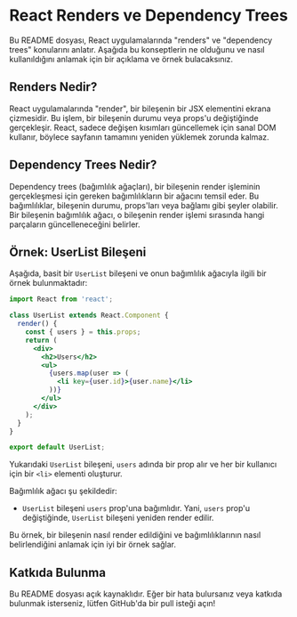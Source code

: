# React Renders ve Dependency Trees

Bu README dosyası, React uygulamalarında "renders" ve "dependency trees" konularını anlatır. Aşağıda bu konseptlerin ne olduğunu ve nasıl kullanıldığını anlamak için bir açıklama ve örnek bulacaksınız.

## Renders Nedir?

React uygulamalarında "render", bir bileşenin bir JSX elementini ekrana çizmesidir. Bu işlem, bir bileşenin durumu veya props'u değiştiğinde gerçekleşir. React, sadece değişen kısımları güncellemek için sanal DOM kullanır, böylece sayfanın tamamını yeniden yüklemek zorunda kalmaz.

## Dependency Trees Nedir?

Dependency trees (bağımlılık ağaçları), bir bileşenin render işleminin gerçekleşmesi için gereken bağımlılıkların bir ağacını temsil eder. Bu bağımlılıklar, bileşenin durumu, props'ları veya bağlamı gibi şeyler olabilir. Bir bileşenin bağımlılık ağacı, o bileşenin render işlemi sırasında hangi parçaların güncelleneceğini belirler.

## Örnek: UserList Bileşeni

Aşağıda, basit bir `UserList` bileşeni ve onun bağımlılık ağacıyla ilgili bir örnek bulunmaktadır:

```jsx
import React from 'react';

class UserList extends React.Component {
  render() {
    const { users } = this.props;
    return (
      <div>
        <h2>Users</h2>
        <ul>
          {users.map(user => (
            <li key={user.id}>{user.name}</li>
          ))}
        </ul>
      </div>
    );
  }
}

export default UserList;
```

Yukarıdaki `UserList` bileşeni, `users` adında bir prop alır ve her bir kullanıcı için bir `<li>` elementi oluşturur.

Bağımlılık ağacı şu şekildedir:
- `UserList` bileşeni `users` prop'una bağımlıdır. Yani, `users` prop'u değiştiğinde, `UserList` bileşeni yeniden render edilir.

Bu örnek, bir bileşenin nasıl render edildiğini ve bağımlılıklarının nasıl belirlendiğini anlamak için iyi bir örnek sağlar.

## Katkıda Bulunma

Bu README dosyası açık kaynaklıdır. Eğer bir hata bulursanız veya katkıda bulunmak isterseniz, lütfen GitHub'da bir pull isteği açın!
